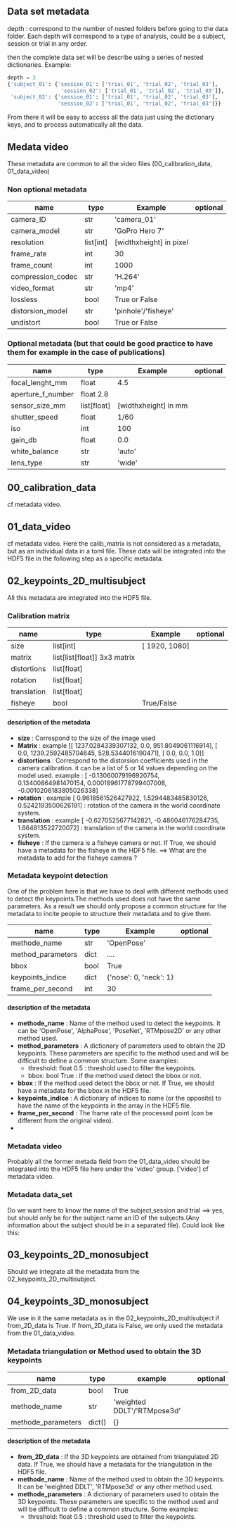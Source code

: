 ## Data set metadata 
depth : correspond to the number of nested folders before going to the data folder. Each depth will correspond to a type of analysis, could be a subject, session or trial in any order. 

then the complete data set will be describe using a series of nested dictionaries. Example: 
```python
depth = 3
{'subject_01': {'session_01': ['trial_01', 'trial_02', 'trial_03'],
                 'session_02': ['trial_01', 'trial_02', 'trial_03']},
 'subject_02': {'session_01': ['trial_01', 'trial_02', 'trial_03'],
                'session_02': ['trial_01', 'trial_02', 'trial_03']}}
```
From there it will be easy to access all the data just using the dictionary keys, and to process automatically all the data. 

## Medata video 
These metadata are common to all the video files (00_calibration_data, 01_data_video)

### Non optional metadata
| name              | type      | Example                 | optional |
| ----------------- | --------- | ----------------------- | -------- |
| camera_ID         | str       | 'camera_01'             |          |
| camera_model      | str       | 'GoPro Hero 7'          |          |
| resolution        | list[int] | [widthxheight] in pixel |          |
| frame_rate        | int       | 30                      |          |
| frame_count       | int       | 1000                    |          |
| compression_codec | str       | 'H.264'                 |          |
| video_format      | str       | 'mp4'                   |          |
| lossless          | bool      | True or False           |          |
| distorsion_model  | str       | 'pinhole'/'fisheye'     |          |
| undistort         | bool      | True or False           |          |

### Optional metadata (but that could be good practice to have them for example in the case of publications)
| name              | type        | Example              | optional |
| ----------------- | ----------- | -------------------- | -------- |
| focal_lenght_mm   | float       | 4.5                  |          |
| aperture_f_number | float 2.8   |                      |          |
| sensor_size_mm    | list[float] | [widthxheight] in mm |          |
| shutter_speed     | float       | 1/60                 |          |
| iso               | int         | 100                  |          |
| gain_db           | float       | 0.0                  |          |
| white_balance     | str         | 'auto'               |          |
| lens_type         | str         | 'wide'               |          |


## 00_calibration_data
cf metadata video.

## 01_data_video
cf metadata video.
Here the calib_matrix is not considered as a metadata, but as an individual data in a toml file. These data will be integrated into the HDF5 file in the following step as a specific metadata. 


## 02_keypoints_2D_multisubject
All this metadata are integrated into the HDF5 file.

### Calibration matrix
| name        | type                         | Example       | optional |
| ----------- | ---------------------------- | ------------- | -------- |
| size        | list[int]                    | [ 1920, 1080] |          |
| matrix      | list[list[float]] 3x3 matrix |               |          |
| distortions | list[float]                  |               |          |
| rotation    | list[float]                  |               |          |
| translation | list[float]                  |               |          |
| fisheye     | bool                         | True/False    |          |

#### description of the metadata
- __size__ : Correspond to the size of the image used 
- __Matrix__ : example [[ 1237.0284339307132, 0.0, 951.8049061116914], [ 0.0, 1239.2592485704645, 528.5344016190471], [ 0.0, 0.0, 1.0]]
- __distortions__ : Correspond to the distorsion coefficients used in the camera calibration. it can be a list of 5 or 14 values depending on the model used. example :  [ -0.13060079196920754, 0.13400864981470154, 0.00018961778799407008, -0.0010206183805026338]
- __rotation__ : example [ 0.9618561526427922, 1.5294483485830126, 0.5242193500626191] : rotation of the camera in the world coordinate system.
- __translation__ : example [ -0.6270525677142821, -0.486046176284735, 1.664813522720072] : translation of the camera in the world coordinate system.
- __fisheye__ : If the camera is a fisheye camera or not. If True, we should have a metadata for the fisheye in the HDF5 file.
==> What are the metadata to add for the fisheye camera ?

### Metadata keypoint detection
One of the problem here is that we have to deal with different methods used to detect the keypoints.The methods used does not have the same parameters. As a result we should only propose a common structure for the metadata to incite people to structure their metadata and to give them. 

| name              | type | Example                | optional |
| ----------------- | ---- | ---------------------- | -------- |
| methode_name      | str  | 'OpenPose'             |          |
| method_parameters | dict | ....                   |          |
| bbox              | bool | True                   |          |
| keypoints_indice  | dict | {'nose': 0, 'neck': 1} |          |
| frame_per_second  | int  | 30                     |          |

#### description of the metadata
- __methode_name__ : Name of the method used to detect the keypoints. It can be 'OpenPose', 'AlphaPose', 'PoseNet', 'RTMpose2D' or any other method used.
- __method_parameters__ : A dictionary of parameters used to obtain the 2D keypoints. These parameters are specific to the method used and will be difficult to define a common structure. Some examples:
  - threshold: float 0.5 : threshold used to filter the keypoints.
  - bbox: bool True : if the method used detect the bbox or not.
- __bbox__ : If the method used detect the bbox or not. If True, we should have a metadata for the bbox in the HDF5 file.
- __keypoints_indice__ : A dictionary of indices to name (or the opposite) to have the name of the keypoints in the array in the HDF5 file. 
- __frame_per_second__ : The frame rate of the processed point (can be different from the original video).
- 
### Metadata video
Probably all the former metada field from the 01_data_video should be integrated into the HDF5 file here under the 'video' group.
['video']
cf metadata video.

### Metadata data_set
Do we want here to know the name of the subject,session and trial ==> yes, but should only be for the subject name an ID of the subjects.(Any information about the subject should be in a separated file). Could look like this:

## 03_keypoints_2D_monosubject
Should we integrate all the metadata from the 02_keypoints_2D_multisubject. 


## 04_keypoints_3D_monosubject

We use in it the same metadata as in the 02_keypoints_2D_multisubject if from_2D_data is True.
If from_2D_data is False, we only used the metadata from the 01_data_video.

### Metadata triangulation or Method used to obtain the 3D keypoints
| name               | type   | example                     | optional |
| ------------------ | ------ | --------------------------- | -------- |
| from_2D_data       | bool   | True                        |          |
| methode_name       | str    | 'weighted DDLT'/'RTMpose3d' |          |
| methode_parameters | dict() | {}                          |          |


#### description of the metadata
- __from_2D_data__ : If the 3D keypoints are obtained from triangulated 2D data. If True, we should have a metadata for the triangulation in the HDF5 file.
- __methode_name__ : Name of the method used to obtain the 3D keypoints. It can be 'weighted DDLT', 'RTMpose3d' or any other method used.
- __methode_parameters__ : A dictionary of parameters used to obtain the 3D keypoints. These parameters are specific to the method used and will be difficult to define a common structure. Some examples:
  - threshold: float 0.5 : threshold used to filter the keypoints.
  



